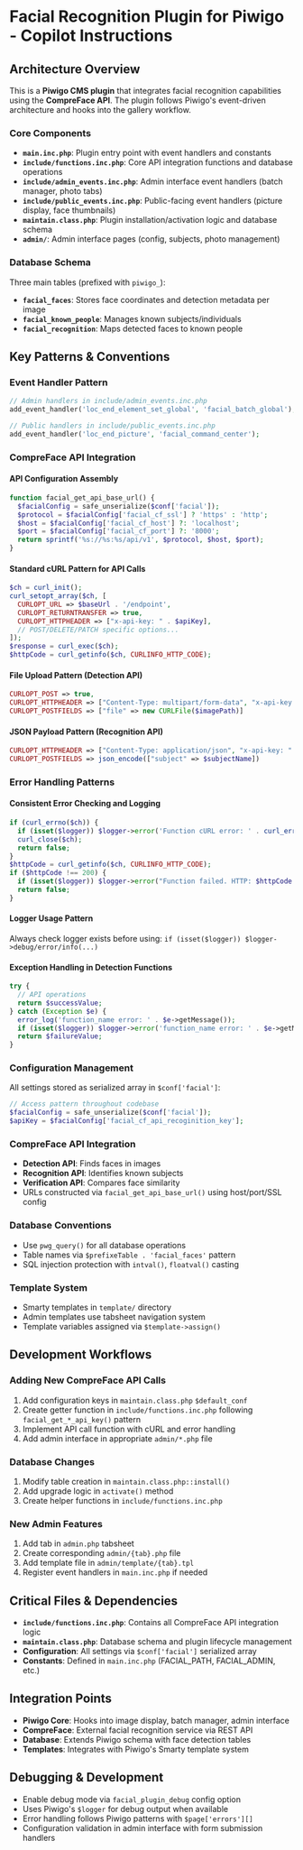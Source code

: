 # Facial Recognition Plugin for Piwigo - Copilot Instructions

## Architecture Overview

This is a **Piwigo CMS plugin** that integrates facial recognition capabilities using the **CompreFace API**. The plugin follows Piwigo's event-driven architecture and hooks into the gallery workflow.

### Core Components

- **`main.inc.php`**: Plugin entry point with event handlers and constants
- **`include/functions.inc.php`**: Core API integration functions and database operations
- **`include/admin_events.inc.php`**: Admin interface event handlers (batch manager, photo tabs)
- **`include/public_events.inc.php`**: Public-facing event handlers (picture display, face thumbnails)
- **`maintain.class.php`**: Plugin installation/activation logic and database schema
- **`admin/`**: Admin interface pages (config, subjects, photo management)

### Database Schema

Three main tables (prefixed with `piwigo_`):
- **`facial_faces`**: Stores face coordinates and detection metadata per image
- **`facial_known_people`**: Manages known subjects/individuals
- **`facial_recognition`**: Maps detected faces to known people

## Key Patterns & Conventions

### Event Handler Pattern
```php
// Admin handlers in include/admin_events.inc.php
add_event_handler('loc_end_element_set_global', 'facial_batch_global');

// Public handlers in include/public_events.inc.php
add_event_handler('loc_end_picture', 'facial_command_center');
```

### CompreFace API Integration

#### API Configuration Assembly
```php
function facial_get_api_base_url() {
  $facialConfig = safe_unserialize($conf['facial']);
  $protocol = $facialConfig['facial_cf_ssl'] ? 'https' : 'http';
  $host = $facialConfig['facial_cf_host'] ?: 'localhost';
  $port = $facialConfig['facial_cf_port'] ?: '8000';
  return sprintf('%s://%s:%s/api/v1', $protocol, $host, $port);
}
```

#### Standard cURL Pattern for API Calls
```php
$ch = curl_init();
curl_setopt_array($ch, [
  CURLOPT_URL => $baseUrl . '/endpoint',
  CURLOPT_RETURNTRANSFER => true,
  CURLOPT_HTTPHEADER => ["x-api-key: " . $apiKey],
  // POST/DELETE/PATCH specific options...
]);
$response = curl_exec($ch);
$httpCode = curl_getinfo($ch, CURLINFO_HTTP_CODE);
```

#### File Upload Pattern (Detection API)
```php
CURLOPT_POST => true,
CURLOPT_HTTPHEADER => ["Content-Type: multipart/form-data", "x-api-key: " . $apiKey],
CURLOPT_POSTFIELDS => ["file" => new CURLFile($imagePath)]
```

#### JSON Payload Pattern (Recognition API)
```php
CURLOPT_HTTPHEADER => ["Content-Type: application/json", "x-api-key: " . $apiKey],
CURLOPT_POSTFIELDS => json_encode(["subject" => $subjectName])
```

### Error Handling Patterns

#### Consistent Error Checking and Logging
```php
if (curl_errno($ch)) {
  if (isset($logger)) $logger->error('Function cURL error: ' . curl_error($ch));
  curl_close($ch);
  return false;
}
$httpCode = curl_getinfo($ch, CURLINFO_HTTP_CODE);
if ($httpCode !== 200) {
  if (isset($logger)) $logger->error("Function failed. HTTP: $httpCode. Response: $response");
  return false;
}
```

#### Logger Usage Pattern
Always check logger exists before using: `if (isset($logger)) $logger->debug/error/info(...)`

#### Exception Handling in Detection Functions
```php
try {
  // API operations
  return $successValue;
} catch (Exception $e) {
  error_log('function_name error: ' . $e->getMessage());
  if (isset($logger)) $logger->error('function_name error: ' . $e->getMessage());
  return $failureValue;
}
```

### Configuration Management
All settings stored as serialized array in `$conf['facial']`:
```php
// Access pattern throughout codebase
$facialConfig = safe_unserialize($conf['facial']);
$apiKey = $facialConfig['facial_cf_api_recoginition_key'];
```

### CompreFace API Integration
- **Detection API**: Finds faces in images
- **Recognition API**: Identifies known subjects
- **Verification API**: Compares face similarity
- URLs constructed via `facial_get_api_base_url()` using host/port/SSL config

### Database Conventions
- Use `pwg_query()` for all database operations
- Table names via `$prefixeTable . 'facial_faces'` pattern
- SQL injection protection with `intval()`, `floatval()` casting

### Template System
- Smarty templates in `template/` directory
- Admin templates use tabsheet navigation system
- Template variables assigned via `$template->assign()`

## Development Workflows

### Adding New CompreFace API Calls
1. Add configuration keys in `maintain.class.php` `$default_conf`
2. Create getter function in `include/functions.inc.php` following `facial_get_*_api_key()` pattern
3. Implement API call function with cURL and error handling
4. Add admin interface in appropriate `admin/*.php` file

### Database Changes
1. Modify table creation in `maintain.class.php::install()`
2. Add upgrade logic in `activate()` method
3. Create helper functions in `include/functions.inc.php`

### New Admin Features
1. Add tab in `admin.php` tabsheet
2. Create corresponding `admin/{tab}.php` file
3. Add template file in `admin/template/{tab}.tpl`
4. Register event handlers in `main.inc.php` if needed

## Critical Files & Dependencies

- **`include/functions.inc.php`**: Contains all CompreFace API integration logic
- **`maintain.class.php`**: Database schema and plugin lifecycle management
- **Configuration**: All settings via `$conf['facial']` serialized array
- **Constants**: Defined in `main.inc.php` (FACIAL_PATH, FACIAL_ADMIN, etc.)

## Integration Points

- **Piwigo Core**: Hooks into image display, batch manager, admin interface
- **CompreFace**: External facial recognition service via REST API
- **Database**: Extends Piwigo schema with face detection tables
- **Templates**: Integrates with Piwigo's Smarty template system

## Debugging & Development

- Enable debug mode via `facial_plugin_debug` config option
- Uses Piwigo's `$logger` for debug output when available
- Error handling follows Piwigo patterns with `$page['errors'][]`
- Configuration validation in admin interface with form submission handlers
